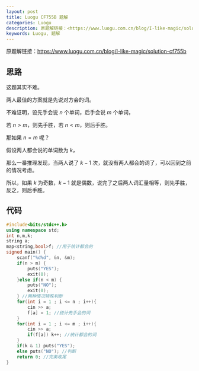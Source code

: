 ```yaml
---
layout: post
title: Luogu CF755B 题解
categories: Luogu
description: 原题解链接：<https://www.luogu.com.cn/blog/I-like-magic/solution-cf755b>
keywords: Luogu, 题解
---
```


原题解链接：https://www.luogu.com.cn/blog/I-like-magic/solution-cf755b

## 思路

这题其实不难。

两人最佳的方案就是先说对方会的词。

不难证明，设先手会说 $n$ 个单词，后手会说 $m$ 个单词，

若 $n>m$，则先手胜，若 $n<m$，则后手胜。

那如果 $n=m$ 呢？

假设两人都会说的单词数为 $k$，

那么一番推理发现，当两人说了 $k-1$ 次，就没有两人都会的词了，可以回到之前的情况考虑。

所以，如果 $k$ 为奇数，$k-1$ 就是偶数，说完了之后两人词汇量相等，则先手胜，反之，则后手胜。

## 代码

```cpp
#include<bits/stdc++.h>
using namespace std;
int n,m,k;
string a;
map<string,bool>f; //用于统计都会的
signed main() {
	scanf("%d%d", &n, &m);
	if(n > m) {
		puts("YES");
		exit(0);
	}else if(n < m) {
		puts("NO");
		exit(0);
	} //两种情况特殊判断
	for(int i = 1 ; i <= n ; i++){
		cin >> a;
		f[a] = 1; //统计先手会的词
	}
	for(int i = 1 ; i <= m ; i++){
		cin >> a;
		if(f[a]) k++; //统计都会的词
	}
	if(k & 1) puts("YES");
	else puts("NO"); //判断
	return 0; //完美收尾
}
```
